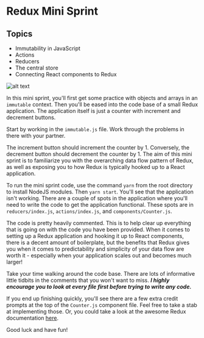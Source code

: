# Redux Mini Sprint

## Topics
  * Immutability in JavaScript
  * Actions
  * Reducers
  * The central store
  * Connecting React components to Redux

![alt text](https://camo.githubusercontent.com/9de527b9432cc9244dc600875b46b43311918b59/68747470733a2f2f73332e616d617a6f6e6177732e636f6d2f6d656469612d702e736c69642e65732f75706c6f6164732f3336343831322f696d616765732f323438343739302f415243482d5265647578322d657874656e6465642d7265616c2d6465636c657261746976652e676966)

In this mini sprint, you'll first get some practice with objects and arrays in an `immutable` context. Then you'll be eased into the code base of a small Redux application. The application itself is just a counter with increment and decrement buttons.

Start by working in the `immutable.js` file. Work through the problems in there with your partner.

The increment button should increment the counter by 1. Conversely, the decrement button should decrement the counter by 1. The aim of this mini sprint is to familiarize you with the overarching data flow pattern of Redux, as well as exposing you to how Redux is typically hooked up to a React application. 

To run the mini sprint code, use the command `yarn` from the root directory to install NodeJS modules. Then `yarn start`. You'll see that the application isn't working. There are a couple of spots in the application where you'll need to write the code to get the application functional. These spots are in `reducers/index.js`, `actions/index.js`, and `components/Counter.js`.

The code is pretty heavily commented. This is to help clear up everything that is going on with the code you have been provided. When it comes to setting up a Redux application and hooking it up to React components, there is a decent amount of boilerplate, but the benefits that Redux gives you when it comes to predictability and simplicity of your data flow are worth it - especially when your application scales out and becomes much larger!

Take your time walking around the code base. There are lots of informative little tidbits in the comments that you won't want to miss. ***I highly encourage you to look at every file first before trying to write any code.***

If you end up finishing quickly, you'll see there are a few extra credit prompts at the top of the `Counter.js` component file. Feel free to take a stab at implementing those. Or, you could take a look at the awesome Redux documentation [here](http://redux.js.org/docs/basics/).

Good luck and have fun!
